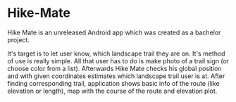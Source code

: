 # Hike-Mate
Hike Mate is an unreleased Android app which was created as a bachelor project. 

It's target is to let user know, which landscape trail they are on. It's method of use is really simple. 
All that user has to do is make photo of a trail sign (or choose color from a list).
Afterwards Hike Mate checks his global position and with given coordinates estimates which landscape trail user is at. 
After finding corresponding trail, application shows basic info of the route (like elevation or length), map with the course of the route and elevation plot.
